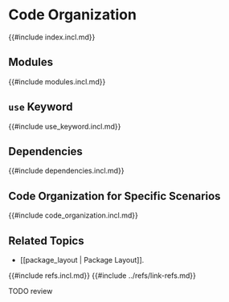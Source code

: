 # Code Organization

{{#include index.incl.md}}

## Modules

{{#include modules.incl.md}}

## `use` Keyword

{{#include use_keyword.incl.md}}

## Dependencies

{{#include dependencies.incl.md}}

## Code Organization for Specific Scenarios

{{#include code_organization.incl.md}}

## Related Topics

- [[package_layout | Package Layout]].

{{#include refs.incl.md}}
{{#include ../refs/link-refs.md}}

<div class="hidden">
TODO review
</div>
